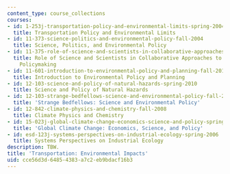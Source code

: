 ```yaml
---
content_type: course_collections
courses:
- id: 1-253j-transportation-policy-and-environmental-limits-spring-2004
  title: Transportation Policy and Environmental Limits
- id: 11-373-science-politics-and-environmental-policy-fall-2004
  title: Science, Politics, and Environmental Policy
- id: 11-375-role-of-science-and-scientists-in-collaborative-approaches-to-environmental-policymaking-spring-2006
  title: Role of Science and Scientists in Collaborative Approaches to Environmental
    Policymaking
- id: 11-601-introduction-to-environmental-policy-and-planning-fall-2016
  title: Introduction to Environmental Policy and Planning
- id: 12-103-science-and-policy-of-natural-hazards-spring-2010
  title: Science and Policy of Natural Hazards
- id: 12-103-strange-bedfellows-science-and-environmental-policy-fall-2005
  title: 'Strange Bedfellows: Science and Environmental Policy'
- id: 12-842-climate-physics-and-chemistry-fall-2008
  title: Climate Physics and Chemistry
- id: 15-023j-global-climate-change-economics-science-and-policy-spring-2008
  title: 'Global Climate Change: Economics, Science, and Policy'
- id: esd-123j-systems-perspectives-on-industrial-ecology-spring-2006
  title: Systems Perspectives on Industrial Ecology
description: TBW.
title: 'Transportation: Environmental Impacts'
uid: cce56d3d-6485-4383-a7c2-eb9bdacf16b3
---
```

